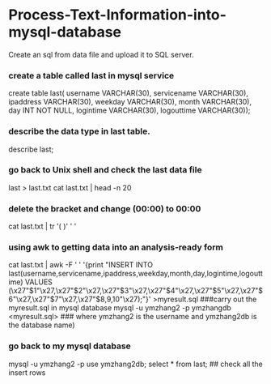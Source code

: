 
# Process-Text-Information-into-mysql-database 
Create an sql from data file and upload it to SQL server. 
### create a table called last in mysql service 
create table last(
      username VARCHAR(30),
      servicename VARCHAR(30),
      ipaddress VARCHAR(30),
      weekday VARCHAR(30),
      month VARCHAR(30),
      day INT NOT NULL,
      logintime VARCHAR(30),
      logouttime VARCHAR(30));
### describe the data type in last table.      
describe last;   
### go back to Unix shell and check the last data file 
last > last.txt 
cat last.txt | head -n 20
### delete the bracket and change (00:00) to 00:00
cat last.txt | tr '( )' ' ' 
### using awk to getting data into an analysis-ready form 
cat last.txt | awk -F ' ' '{print "INSERT INTO last(username,servicename,ipaddress,weekday,month,day,logintime,logouttime) VALUES (\x27"$1"\x27,\x27"$2"\x27,\x27"$3"\x27,\x27"$4"\x27,\x27"$5"\x27,\x27"$6"\x27,\x27"$7"\x27,\x27"$8,$9,$10"\x27);"}' >myresult.sql 
###carry out the myresult.sql in mysql database 
mysql -u ymzhang2 -p ymzhangdb <myresult.sql> ### where ymzhang2 is the username and ymzhang2db is the database name) 
### go back to my mysql database
mysql -u ymzhang2 -p 
use ymzhang2db;
select * from last; ## check all the insert rows 
